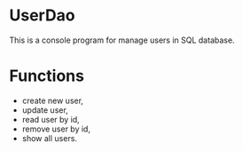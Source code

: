 # UserDao
This is a console program for manage users in SQL database.
# Functions
- create new user,
- update user,
- read user by id,
- remove user by id,
- show all users.
